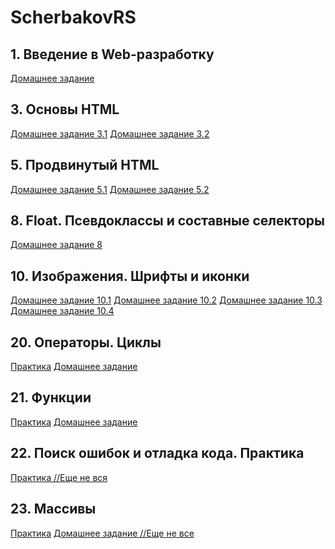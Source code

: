 # ScherbakovRS

## 1. Введение в Web-разработку
[Домашнее задание](https://jsfiddle.net/Devourer_corda/0hjgfzmd/8)

## 3. Основы HTML
[Домашнее задание 3.1](https://github.com/AdukarIT/ScherbakovRS/tree/master/homework1.1)
[Домашнее задание 3.2](https://github.com/AdukarIT/ScherbakovRS/tree/master/homework1.2)

## 5. Продвинутый HTML
[Домашнее задание 5.1](https://github.com/AdukarIT/ScherbakovRS/tree/master/homework_2.1)
[Домашнее задание 5.2](https://github.com/AdukarIT/ScherbakovRS/tree/master/homework_2.2)

## 8. Float. Псевдоклассы и составные селекторы
[Домашнее задание 8](https://github.com/AdukarIT/ScherbakovRS/tree/master/homework_3)

## 10. Изображения. Шрифты и иконки
[Домашнее задание 10.1](https://github.com/AdukarIT/ScherbakovRS/tree/master/homework_4.1)
[Домашнее задание 10.2](https://github.com/AdukarIT/ScherbakovRS/tree/master/homework_4.2)
[Домашнее задание 10.3](https://github.com/AdukarIT/ScherbakovRS/tree/master/homework_4.3)
[Домашнее задание 10.4](https://github.com/AdukarIT/ScherbakovRS/tree/master/homework_4.4)

## 20. Операторы. Циклы
[Практика]()
[Домашнее задание](https://github.com/AdukarIT/ScherbakovRS/blob/master/JavaScript/script1.js)

## 21. Функции
[Практика]()
[Домашнее задание](https://github.com/AdukarIT/ScherbakovRS/blob/master/JavaScript/script2.js)

## 22. Поиск ошибок и отладка кода. Практика
[Практика //Еще не вся](https://github.com/AdukarIT/ScherbakovRS/blob/master/JavaScript/practice_1.js)

## 23. Массивы
[Практика]()
[Домашнее задание //Еще не все](https://github.com/AdukarIT/ScherbakovRS/blob/master/JavaScript/script3.js)